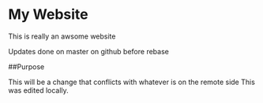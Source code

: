 # My Website

This is really an awsome website

Updates done on master on github before rebase

##Purpose 

This will be a change that conflicts
with whatever is on the remote side
This was edited locally.